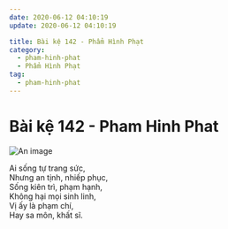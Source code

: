 ```yaml
---
date: 2020-06-12 04:10:19
update: 2020-06-12 04:10:19

title: Bài kệ 142 - Phẩm Hình Phạt
category:
  - pham-hinh-phat
  - Phẩm Hình Phạt
tag:
  - pham-hinh-phat
---
```


# Bài kệ 142 - Pham Hinh Phat

![An image](/img/pham-hinh-phat/pham-hinh-phat-142.jpg)

Ai sống tự trang sức,<br>Nhưng an tịnh, nhiếp phục,<br>Sống kiên trì, phạm hạnh,<br>Không hại mọi sinh linh,<br>Vị ấy là phạm chí,<br>Hay sa môn, khất sĩ.<br>
